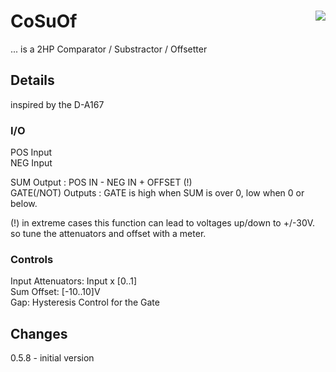 # CoSuOf <img align="right" src="images/cosuof_100.png">
... is a 2HP Comparator / Substractor / Offsetter

## Details
inspired by the D-A167

### I/O
POS Input  
NEG Input  
  
SUM Output : POS IN - NEG IN + OFFSET (!)  
GATE(/NOT) Outputs : GATE is high when SUM is over 0, low when 0 or below.  

(!) in extreme cases this function can lead to voltages up/down to +/-30V.
so tune the attenuators and offset with a meter.

### Controls

Input Attenuators: Input x [0..1]  
Sum Offset: [-10..10]V  
Gap: Hysteresis Control for the Gate 

## Changes
0.5.8 - initial version  
